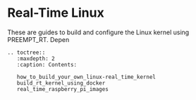 # Real-Time Linux

These are guides to build and configure the Linux kernel using PREEMPT_RT. Depen

```eval_rst
.. toctree::
   :maxdepth: 2
   :caption: Contents:
   
   how_to_build_your_own_linux-real_time_kernel
   build_rt_kernel_using_docker
   real_time_raspberry_pi_images
```
